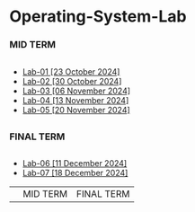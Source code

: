 # Operating-System-Lab
### MID TERM
## 
- [Lab-01 [23 October 2024]](https://github.com/encodeshohan/Operating-System-Lab/tree/main/Windows-Terminal-23-Oct)
- [Lab-02 [30 October 2024]](https://github.com/encodeshohan/Operating-System-Lab/tree/main/Linux-Terminal-30-Oct)
- [Lab-03 [06 November 2024]](https://github.com/encodeshohan/Operating-System-Lab/tree/main/Linux-Terminal-06-Nov)
- [Lab-04 [13 November 2024]](https://github.com/encodeshohan/Operating-System-Lab/tree/main/Linux-Terminal-13-Nov)
- [Lab-05 [20 November 2024]](https://github.com/encodeshohan/Operating-System-Lab/tree/main/Linux-Terminal-20-Nov)
##
### FINAL TERM
##
- [Lab-06 [11 December 2024]](https://github.com/encodeshohan/Operating-System-Lab/tree/main/Linux-Terminal-11-Dec)
- [Lab-07 [18 December 2024]](https://github.com/encodeshohan/Operating-System-Lab/tree/main/Linux-Terminal-18-Dec)
<table>
  <th>
    <td>
      MID TERM
    </td>
  <td>
      FINAL TERM
    </td>
  </th>
</table>
